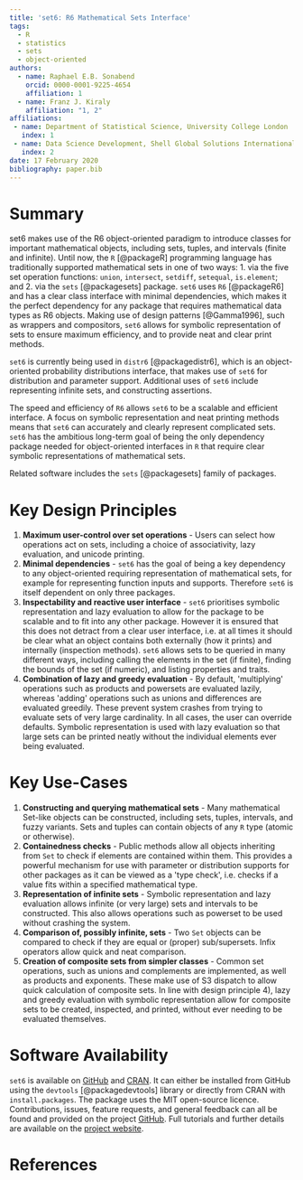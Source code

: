 ```yaml
---
title: 'set6: R6 Mathematical Sets Interface'
tags:
  - R
  - statistics
  - sets
  - object-oriented
authors:
  - name: Raphael E.B. Sonabend
    orcid: 0000-0001-9225-4654
    affiliation: 1
  - name: Franz J. Kiraly
    affiliation: "1, 2"
affiliations:
 - name: Department of Statistical Science, University College London
   index: 1
 - name: Data Science Development, Shell Global Solutions International BV
   index: 2
date: 17 February 2020
bibliography: paper.bib
---
```


# Summary

set6 makes use of the R6 object-oriented paradigm to introduce classes for important mathematical objects, including sets, tuples, and intervals (finite and infinite). Until now, the `R` [@packageR] programming language has traditionally supported mathematical sets in one of two ways: 1. via the five set operation functions: `union`, `intersect`, `setdiff`, `setequal`, `is.element`; and 2. via the `sets` [@packagesets] package. `set6` uses `R6` [@packageR6] and has a clear class interface with minimal dependencies, which makes it the perfect dependency for any package that requires mathematical data types as R6 objects. Making use of design patterns [@Gamma1996], such as wrappers and compositors, `set6` allows for symbolic representation of sets to ensure maximum efficiency, and to provide neat and clear print methods.

`set6` is currently being used in `distr6` [@packagedistr6], which is an object-oriented probability distributions interface, that makes use of `set6` for distribution and parameter support. Additional uses of `set6` include representing infinite sets, and constructing assertions.

The speed and efficiency of ``R6`` allows `set6` to be a scalable and efficient interface. A focus on symbolic representation and neat printing methods means that `set6` can accurately and clearly represent complicated sets. `set6` has the ambitious long-term goal of being the only dependency package needed for object-oriented interfaces in `R` that require clear symbolic representations of mathematical sets.

Related software includes the `sets` [@packagesets] family of packages.

# Key Design Principles

1. **Maximum user-control over set operations** - Users can select how operations act on sets, including a choice of  associativity, lazy evaluation, and unicode printing.
2. **Minimal dependencies** - `set6` has the goal of being a key dependency to any object-oriented requiring representation of mathematical sets, for example for representing function inputs and supports. Therefore `set6` is itself dependent on only three packages.
3. **Inspectability and reactive user interface** - `set6` prioritises symbolic representation and lazy evaluation to allow for the package to be scalable and to fit into any other package. However it is ensured that this does not detract from a clear user interface, i.e. at all times it should be clear what an object contains both externally (how it prints) and internally (inspection methods). `set6` allows sets to be queried in many different ways, including calling the elements in the set (if finite), finding the bounds of the set (if numeric), and listing properties and traits.
4. **Combination of lazy and greedy evaluation** - By default, 'multiplying' operations such as products and powersets are evaluated lazily, whereas 'adding' operations such as unions and differences are evaluated greedily. These prevent system crashes from trying to evaluate sets of very large cardinality. In all cases, the user can override defaults. Symbolic representation is used with lazy evaluation so that large sets can be printed neatly without the individual elements ever being evaluated.

# Key Use-Cases

1. **Constructing and querying mathematical sets** - Many mathematical Set-like objects can be constructed, including sets, tuples, intervals, and fuzzy variants. Sets and tuples can contain objects of any `R` type (atomic or otherwise). 
2. **Containedness checks** - Public methods allow all objects inheriting from `Set` to check if elements are contained within them. This provides a powerful mechanism for use with parameter or distribution supports for other packages as it can be viewed as a 'type check', i.e. checks if a value fits within a specified mathematical type.
3. **Representation of infinite sets** - Symbolic representation and lazy evaluation allows infinite (or very large) sets and intervals to be constructed. This also allows operations such as powerset to be used without crashing the system.
4. **Comparison of, possibly infinite, sets** - Two `Set` objects can be compared to check if they are equal or (proper) sub/supersets. Infix operators allow quick and neat comparison.
5. **Creation of composite sets from simpler classes** - Common set operations, such as unions and complements are implemented, as well as products and exponents. These make use of S3 dispatch to allow quick calculation of composite sets.  In line with design principle 4), lazy and greedy evaluation with symbolic representation allow for composite sets to be created, inspected, and printed, without ever needing to be evaluated themselves.

# Software Availability

``set6`` is available on [GitHub](https://github.com/xoopR/set6) and [CRAN](https://CRAN.R-project.org/package=set6). It can either be installed from GitHub using the `devtools` [@packagedevtools] library or directly from CRAN with `install.packages`. The package uses the MIT open-source licence. Contributions, issues, feature requests, and general feedback can all be found and provided on the project [GitHub](https://github.com/xoopR/set6). Full tutorials and further details are available on the [project website](https://xoopR.github.io/set6/).

# References